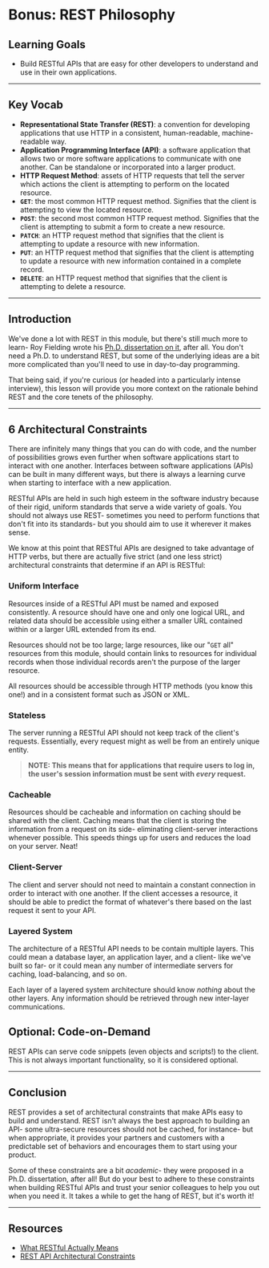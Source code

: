 # Bonus: REST Philosophy

## Learning Goals

- Build RESTful APIs that are easy for other developers to understand and use
  in their own applications.

***

## Key Vocab

- **Representational State Transfer (REST)**: a convention for developing
  applications that use HTTP in a consistent, human-readable, machine-readable
  way.
- **Application Programming Interface (API)**: a software application that
  allows two or more software applications to communicate with one another.
  Can be standalone or incorporated into a larger product.
- **HTTP Request Method**: assets of HTTP requests that tell the server which
  actions the client is attempting to perform on the located resource.
- **`GET`**: the most common HTTP request method. Signifies that the client is
  attempting to view the located resource.
- **`POST`**: the second most common HTTP request method. Signifies that the
  client is attempting to submit a form to create a new resource.
- **`PATCH`**: an HTTP request method that signifies that the client is attempting
  to update a resource with new information.
- **`PUT`**: an HTTP request method that signifies that the client is attempting
  to update a resource with new information contained in a complete record.
- **`DELETE`**: an HTTP request method that signifies that the client is
  attempting to delete a resource.

***

## Introduction

We've done a lot with REST in this module, but there's still much more to learn-
Roy Fielding wrote his [Ph.D. dissertation on it](
https://www.ics.uci.edu/~fielding/pubs/dissertation/fielding_dissertation.pdf),
after all. You don't need a Ph.D. to understand REST, but some of the underlying
ideas are a bit more complicated than you'll need to use in day-to-day
programming.

That being said, if you're curious (or headed into a particularly intense
interview), this lesson will provide you more context on the rationale behind
REST and the core tenets of the philosophy.

***

## 6 Architectural Constraints

There are infinitely many things that you can do with code, and the number of
possibilities grows even further when software applications start to interact
with one another. Interfaces between software applications (APIs) can be built
in many different ways, but there is always a learning curve when starting to
interface with a new application.

RESTful APIs are held in such high esteem in the software industry because of
their rigid, uniform standards that serve a wide variety of goals. You should
not always use REST- sometimes you need to perform functions that don't fit into
its standards- but you should aim to use it wherever it makes sense.

We know at this point that RESTful APIs are designed to take advantage of HTTP
verbs, but there are actually five strict (and one less strict) architectural
constraints that determine if an API is RESTful:

### Uniform Interface

Resources inside of a RESTful API must be named and exposed consistently. A
resource should have one and only one logical URL, and related data should be
accessible using either a smaller URL contained within or a larger URL extended
from its end.

Resources should not be too large; large resources, like our "`GET` all"
resources from this module, should contain links to resources for individual
records when those individual records aren't the purpose of the larger
resource.

All resources should be accessible through HTTP methods (you know this one!) and
in a consistent format such as JSON or XML.

### Stateless

The server running a RESTful API should not keep track of the client's requests.
Essentially, every request might as well be from an entirely unique entity.

> **NOTE: This means that for applications that require users to log in, the
  user's session information must be sent with _every_ request.**

### Cacheable

Resources should be cacheable and information on caching should be shared with
the client. Caching means that the client is storing the information from a
request on its side- eliminating client-server interactions whenever possible.
This speeds things up for users and reduces the load on your server. Neat!

### Client-Server

The client and server should not need to maintain a constant connection in order
to interact with one another. If the client accesses a resource, it should be
able to predict the format of whatever's there based on the last request it sent
to your API.

### Layered System

The architecture of a RESTful API needs to be contain multiple layers. This
could mean a database layer, an application layer, and a client- like we've
built so far- or it could mean any number of intermediate servers for caching,
load-balancing, and so on.

Each layer of a layered system architecture should know _nothing_ about the
other layers. Any information should be retrieved through new inter-layer
communications.

## Optional: Code-on-Demand

REST APIs can serve code snippets (even objects and scripts!) to the client.
This is not always important functionality, so it is considered optional.

***

## Conclusion

REST provides a set of architectural constraints that make APIs easy to build
and understand. REST isn't always the best approach to building an API-
some ultra-secure resources should not be cached, for instance- but when
appropriate, it provides your partners and customers with a predictable set of
behaviors and encourages them to start using your product.

Some of these constraints are a bit _academic_- they were proposed in a Ph.D.
dissertation, after all! But do your best to adhere to these constraints when
building RESTful APIs and trust your senior colleagues to help you out when you
need it. It takes a while to get the hang of REST, but it's worth it!

***

## Resources

- [What RESTful Actually Means](https://codewords.recurse.com/issues/five/what-restful-actually-means)
- [REST API Architectural Constraints](https://www.geeksforgeeks.org/rest-api-architectural-constraints/)

